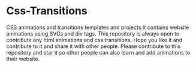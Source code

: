 # Css-Transitions
CSS animations and transitions templates and projects.It contains website animations using SVGs and div tags. This repository is always open to contribute any html animations and css transitions.
Hope you like it and contribute to it and share it with other people.
Please contribute to this repository and star it so other people can also learn and add animations to their website.
